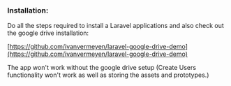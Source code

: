 ### Installation:

Do all the steps required to install a Laravel applications and also check out the google drive installation: 

[https://github.com/ivanvermeyen/laravel-google-drive-demo](https://github.com/ivanvermeyen/laravel-google-drive-demo)

The app won't work without the google drive setup (Create Users functionality won't work as well as storing the assets and prototypes.)